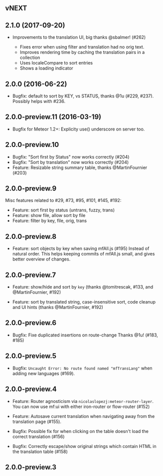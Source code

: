 ## vNEXT

## 2.1.0 (2017-09-20)

* Improvements to the translation UI, big thanks @sbalmer! (#262)

  * Fixes error when using filter and translation had no orig text.
  * Improves rendering time by caching the translation pairs in a collection
  * Uses localeCompare to sort entries
  * Shows a loading indicator

## 2.0.0 (2016-06-22)

* Bugfix: default to sort by KEY, vs STATUS, thanks @1u (#229, #237).
  Possibly helps with #236.

## 2.0.0-preview.11 (2016-03-19)

* Bugfix for Meteor 1.2+: Explicity use() underscore on server too.

## 2.0.0-preview.10

* Bugfix: "Sort first by Status" now works correctly (#204)
* Bugfix: "Sort by translation" now works correctly (#204)
* Feature: Resizable string summary table, thanks @MartinFournier (#203)

## 2.0.0-preview.9

Misc features related to #29, #73, #95, #101, #145, #192:

* Feature: sort first by status (untrans, fuzzy, trans)
* Feature: show file, allow sort by file
* Feature: filter by key, file, orig, trans

## 2.0.0-preview.8

* Feature: sort objects by key when saving mfAll.js (#195)
  Instead of natural order.  This helps keeping commits of
  mfAll.js small, and gives better overview of changes.

## 2.0.0-preview.7

* Feature: show/hide and sort by `key` (thanks @tomitrescak, #133,
  and @MartinFournier, #192)

* Feature: sort by translated string, case-insensitive sort,
  code cleanup and UI hints (thanks @MartinFournier, #192)

## 2.0.0-preview.6

* Bugfix: Fixe duplicated insertions on route-change
  Thanks @1u! (#183, #185)

## 2.0.0-preview.5

* Bugfix: `Uncaught Error: No route found named "mfTransLang"` when adding
  new languages (#169).

## 2.0.0-preview.4

* Feature: Router agnosticism via `nicolaslopezj:meteor-router-layer`.  You
  can now use mf:ui with either iron-router or flow-router (#152)

* Feature: Autosave current translation when navigating away from the
  translation page (#155).

* Bugfix: Possible fix for when clicking on the table doesn't load the
  correct translation (#156)

* Bugfix: Correctly escape/show original strings which contain HTML in
  the translation table (#158)

## 2.0.0-preview.3
